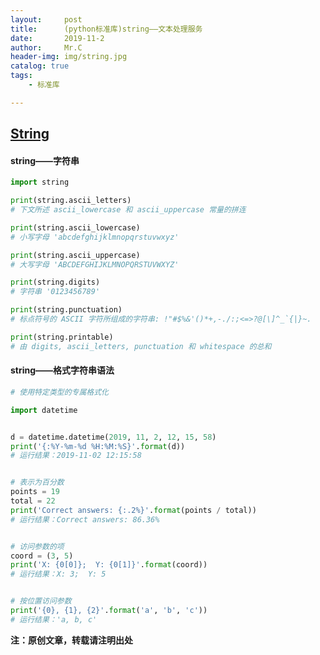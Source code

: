 ```yaml
---
layout:     post
title:      (python标准库)string——文本处理服务
date:       2019-11-2
author:     Mr.C
header-img: img/string.jpg
catalog: true
tags:
    - 标准库

---
```

## [String](https://docs.python.org/zh-cn/3/library/string.html?highlight=string#module-string)
#### string——字符串

~~~python
import string

print(string.ascii_letters)
# 下文所述 ascii_lowercase 和 ascii_uppercase 常量的拼连

print(string.ascii_lowercase)
# 小写字母 'abcdefghijklmnopqrstuvwxyz'

print(string.ascii_uppercase)
# 大写字母 'ABCDEFGHIJKLMNOPQRSTUVWXYZ'

print(string.digits)
# 字符串 '0123456789'

print(string.punctuation)
# 标点符号的 ASCII 字符所组成的字符串: !"#$%&'()*+,-./:;<=>?@[\]^_`{|}~.

print(string.printable)
# 由 digits, ascii_letters, punctuation 和 whitespace 的总和
~~~

#### string——格式字符串语法

~~~python
# 使用特定类型的专属格式化

import datetime


d = datetime.datetime(2019, 11, 2, 12, 15, 58)
print('{:%Y-%m-%d %H:%M:%S}'.format(d))
# 运行结果：2019-11-02 12:15:58


# 表示为百分数
points = 19
total = 22
print('Correct answers: {:.2%}'.format(points / total))
# 运行结果：Correct answers: 86.36%


# 访问参数的项
coord = (3, 5)
print('X: {0[0]};  Y: {0[1]}'.format(coord))
# 运行结果：X: 3;  Y: 5


# 按位置访问参数
print('{0}, {1}, {2}'.format('a', 'b', 'c'))
# 运行结果：'a, b, c'
~~~


**注：原创文章，转载请注明出处**
